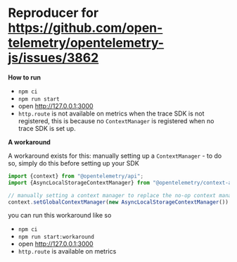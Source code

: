 # Reproducer for https://github.com/open-telemetry/opentelemetry-js/issues/3862

**How to run**

- `npm ci`
- `npm run start`
- open http://127.0.0.1:3000
- `http.route` is not available on metrics when the trace SDK is not registered, this is because no `ContextManager` is 
registered when no trace SDK is set up.

**A workaround** 

A workaround exists for this: manually setting up a `ContextManager` - to do so, simply do this before setting up your SDK

```ts
import {context} from "@opentelemetry/api";
import {AsyncLocalStorageContextManager} from "@opentelemetry/context-async-hooks";

// manually setting a context manager to replace the no-op context manager
context.setGlobalContextManager(new AsyncLocalStorageContextManager())
```

you can run this workaround like so

- `npm ci`
- `npm run start:workaround`
- open http://127.0.0.1:3000
- `http.route` is available on metrics